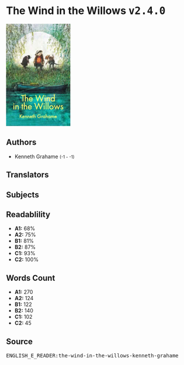 # The Wind in the Willows <kbd>v2.4.0</kbd>

![](./cover.medium.jpg "")

## Authors


 - Kenneth Grahame <small>(-1 - -1)</small>

## Translators



## Subjects



## Readablility


 - **A1:** 68%
 - **A2:** 75%
 - **B1:** 81%
 - **B2:** 87%
 - **C1:** 93%
 - **C2:** 100%

## Words Count


 - **A1:** 270
 - **A2:** 124
 - **B1:** 122
 - **B2:** 140
 - **C1:** 102
 - **C2:** 45

## Source


<kbd>ENGLISH_E_READER:the-wind-in-the-willows-kenneth-grahame</kbd>

